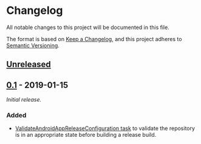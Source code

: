# Changelog
All notable changes to this project will be documented in this file.

The format is based on [Keep a Changelog](https://keepachangelog.com/en/1.0.0/),
and this project adheres to [Semantic Versioning](https://semver.org/spec/v2.0.0.html).

## [Unreleased]
 
## [0.1] - 2019-01-15
*Initial release.*

### Added
- [ValidateAndroidAppReleaseConfiguration task](https://github.com/mozilla-mobile/android-automation-tools/blob/159757dbf2032ea374923e490806f12e0f765923/gradle-plugin/src/main/kotlin/org/mozilla/android/tasks/ValidateAndroidAppReleaseConfiguration.kt#L15-L23) to validate the repository is in an appropriate state before building a release build.
  
[Unreleased]: https://github.com/mozilla-mobile/android-automation-tools/compare/v0.1...HEAD
[0.1]: https://github.com/mozilla-mobile/android-automation-tools/compare/afbfde421c7f289e211e389bfb6fabc31fcad506...v0.1
